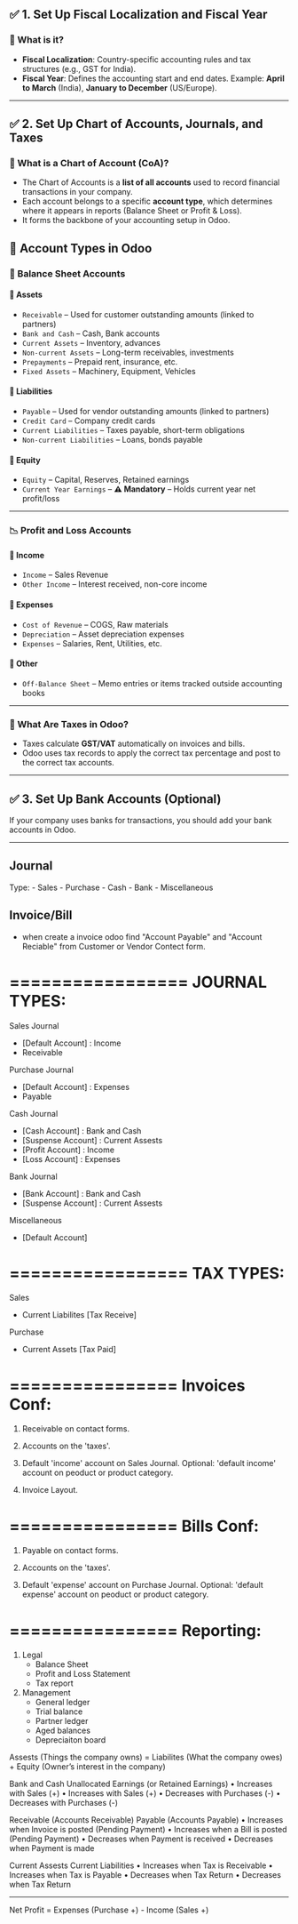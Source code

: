 ## ✅ 1. Set Up Fiscal Localization and Fiscal Year

### 📘 What is it?

- **Fiscal Localization**: Country-specific accounting rules and tax structures (e.g., GST for India).
- **Fiscal Year**: Defines the accounting start and end dates.
  Example: **April to March** (India), **January to December** (US/Europe).
  
---

## ✅ 2. Set Up Chart of Accounts, Journals, and Taxes

### 📘 What is a Chart of Account (CoA)?

- The Chart of Accounts is a **list of all accounts** used to record financial transactions in your company.
- Each account belongs to a specific **account type**, which determines where it appears in reports (Balance Sheet or Profit & Loss).
- It forms the backbone of your accounting setup in Odoo.

## 🧾 Account Types in Odoo

### 🧮 Balance Sheet Accounts

#### 📂 Assets
- `Receivable` – Used for customer outstanding amounts (linked to partners)
- `Bank and Cash` – Cash, Bank accounts
- `Current Assets` – Inventory, advances
- `Non-current Assets` – Long-term receivables, investments
- `Prepayments` – Prepaid rent, insurance, etc.
- `Fixed Assets` – Machinery, Equipment, Vehicles

#### 📂 Liabilities
- `Payable` – Used for vendor outstanding amounts (linked to partners)
- `Credit Card` – Company credit cards
- `Current Liabilities` – Taxes payable, short-term obligations
- `Non-current Liabilities` – Loans, bonds payable

#### 📂 Equity
- `Equity` – Capital, Reserves, Retained earnings
- `Current Year Earnings` – **⚠️ Mandatory** – Holds current year net profit/loss

---

### 📉 Profit and Loss Accounts

#### 📂 Income
- `Income` – Sales Revenue
- `Other Income` – Interest received, non-core income

#### 📂 Expenses
- `Cost of Revenue` – COGS, Raw materials
- `Depreciation` – Asset depreciation expenses
- `Expenses` – Salaries, Rent, Utilities, etc.

#### 📂 Other
- `Off-Balance Sheet` – Memo entries or items tracked outside accounting books

---

### 📘 What Are Taxes in Odoo?

- Taxes calculate **GST/VAT** automatically on invoices and bills.
- Odoo uses tax records to apply the correct tax percentage and post to the correct tax accounts.

---

## ✅ 3. Set Up Bank Accounts (Optional)

If your company uses banks for transactions, you should add your bank accounts in Odoo.

---

Journal
-------
Type:
	- Sales
	- Purchase
	- Cash
	- Bank
	- Miscellaneous
	
Invoice/Bill
------------

- when create a invoice odoo find "Account Payable" and "Account Reciable" from Customer or Vendor Contect form.



=================
JOURNAL TYPES:
=================
Sales Journal
- [Default Account] : Income 
- Receivable 

Purchase Journal
- [Default Account] : Expenses
- Payable

Cash Journal
- [Cash Account] : Bank and Cash 
- [Suspense Account] : Current Assests 
- [Profit Account] : Income 
- [Loss Account] : Expenses 

Bank Journal
- [Bank Account] : Bank and Cash 
- [Suspense Account] : Current Assests 

Miscellaneous
- [Default Account]

=================
TAX TYPES:
=================
Sales
- Current Liabilites [Tax Receive]

Purchase
- Current Assets [Tax Paid]

================
Invoices Conf:
================
1. Receivable on contact forms.

2. Accounts on the 'taxes'.

3. Default 'income' account on Sales Journal.
Optional: 'default income' account on peoduct or product category.

4. Invoice Layout.

================
Bills Conf:
================
1. Payable on contact forms.

2. Accounts on the 'taxes'.

3. Default 'expense' account on Purchase Journal.
Optional: 'default expense' account on peoduct or product category.

================
Reporting:
================
1. Legal
    - Balance Sheet
    - Profit and Loss Statement
    - Tax report
2. Management
    - General ledger
    - Trial balance
    - Partner ledger
    - Aged balances
    - Depreciaiton board
    
Assests (Things the company owns)                       =   Liabilites (What the company owes)                  +   Equity (Owner’s interest in the company)

Bank and Cash                                                                                                           Unallocated Earnings (or Retained Earnings)
•   Increases with Sales (+)                                                                                            •   Increases with Sales (+)
•   Decreases with Purchases (-)                                                                                        •   Decreases with Purchases (-)

Receivable (Accounts Receivable)                            Payable (Accounts Payable)
•   Increases when Invoice is posted (Pending Payment)          •   Increases when a Bill is posted (Pending Payment)
•   Decreases when Payment is received                          •   Decreases when Payment is made

Current Assests                                             Current Liabilities
•   Increases when Tax is Receivable                            •   Increases when Tax is Payable
•   Decreases when Tax Return                                   •   Decreases when Tax Return 

----------

Net Profit = Expenses (Purchase +) - Income (Sales +)

